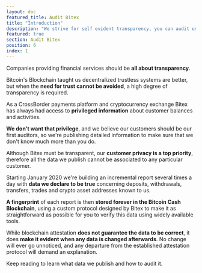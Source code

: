 ```yaml
---
layout: doc
featured_title: Audit Bitex
title: "Introduction"
description: "We strive for self evident transparency, you can audit us."
featured: true
section: Audit Bitex
position: 6
index: 1
---
```


Companies providing financial services should be **all about transparency**.

Bitcoin's Blockchain taught us decentralized trustless
systems are better, but when the **need for trust cannot be avoided**, a high
degree of transparency is required.

As a CrossBorder payments platform and cryptocurrency exchange Bitex has
always had access to **privileged information** about customer balances and activities.

**We don't want that privilege**, and we believe our customers should be our first
auditors, so we're publishing detailed information to make sure that we don't
know much more than you do.

Although Bitex must be transparent, our **customer privacy is a top priority**,
therefore all the data we publish cannot be associated to
any particular customer.

Starting January 2020 we're building an incremental report several times a day with **data
we declare to be true** concerning deposits, withdrawals, transfers, trades and
crypto asset addresses known to us.

**A fingerprint** of each report is then **stored forever in the Bitcoin Cash Blockchain**,
using a custom protocol designed by Bitex to make it as straightforward as possible
for you to verify this data using widely available tools.

While blockchain attestation **does not guarantee the data to be correct**, it does
**make it evident when any data is changed afterwards**.
No change will ever go unnoticed, and any departure from the established
attestation protocol will demand an explanation.

Keep reading to learn what data we publish and how to audit it.

